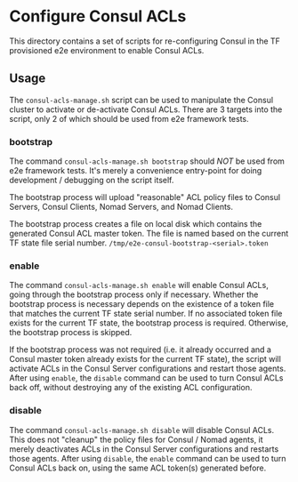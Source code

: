 # Configure Consul ACLs

This directory contains a set of scripts for re-configuring Consul in the TF
provisioned e2e environment to enable Consul ACLs.

## Usage

The `consul-acls-manage.sh` script can be used to manipulate the Consul cluster
to activate or de-activate Consul ACLs. There are 3 targets into the script, only
2 of which should be used from e2e framework tests.

### bootstrap

The command `consul-acls-manage.sh bootstrap` should *NOT* be used from e2e
framework tests. It's merely a convenience entry-point for doing development /
debugging on the script itself.

The bootstrap process will upload "reasonable" ACL policy files to Consul Servers,
Consul Clients, Nomad Servers, and Nomad Clients.

The bootstrap process creates a file on local disk which contains the generated
Consul ACL master token. The file is named based on the current TF state file
serial number. `/tmp/e2e-consul-bootstrap-<serial>.token`

### enable

The command `consul-acls-manage.sh enable` will enable Consul ACLs, going through
the bootstrap process only if necessary. Whether the bootstrap process is necessary
depends on the existence of a token file that matches the current TF state serial
number. If no associated token file exists for the current TF state, the bootstrap
process is required. Otherwise, the bootstrap process is skipped.

If the bootstrap process was not required (i.e. it already occurred and a
Consul master token already exists for the current TF state), the script will
activate ACLs in the Consul Server configurations and restart those agents. After
using `enable`, the `disable` command can be used to turn Consul ACLs back off,
without destroying any of the existing ACL configuration.

### disable

The command `consul-acls-manage.sh disable` will disable Consul ACLs. This does
not "cleanup" the policy files for Consul / Nomad agents, it merely deactivates
ACLs in the Consul Server configurations and restarts those agents. After using
`disable`, the `enable` command can be used to turn Consul ACLs back on, using
the same ACL token(s) generated before.
